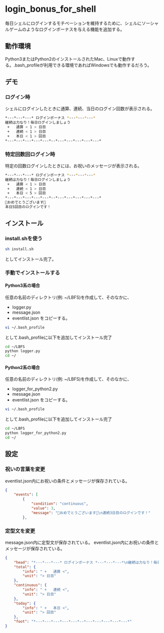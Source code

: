 # login_bonus_for_shell
毎日シェルにログインするモチベーションを維持するために、シェルにソーシャルゲームのようなログインボーナスを与える機能を追加する。

## 動作環境
Python3またはPython2のインストールされたMac、Linuxで動作する。.bash_profileが利用できる環境であればWindowsでも動作するだろう。

## デモ
### ログイン時
シェルにログインしたときに通算、連続、当日のログイン回数が表示される。
```bash
*---*---*---* ログインボーナス *---*---*---*
継続は力なり！毎日ログインしましょう
 +   通算 < 1 > 日目
 +   連続 < 1 > 日目
 +   本日 < 1 > 回目
*---*---*---*---*---*--*---*---*---*---*---*
```
### 特定回数回ログイン時
特定の回数ログインしたときには、お祝いのメッセージが表示される。
```bash
*---*---*---* ログインボーナス *---*---*---*
継続は力なり！毎日ログインしましょう
 +   通算 < 1 > 日目
 +   連続 < 1 > 日目
 +   本日 < 5 > 回目
*---*---*---*---*---*--*---*---*---*---*---*
🎉おめでとうございます🎉
本日5回目のログインです！
```

## インストール
### install.shを使う
```bash
sh install.sh
```
としてインストール完了。

### 手動でインストールする
#### Python3系の場合
任意の名前のディレクトリ(例: ~/LBFS)を作成して、そのなかに、
- logger.py
- message.json
- eventlist.json
をコピーする。
```bash
vi ~/.bash_profile
```
として.bash_profileに以下を追加してインストール完了
```bash
cd ~/LBFS
python logger.py
cd ~/
```
#### Python2系の場合
任意の名前のディレクトリ(例: ~/LBFS)を作成して、そのなかに、
- logger_for_python2.py
- message.json
- eventlist.json
をコピーする。
```bash
vi ~/.bash_profile
```
として.bash_profileに以下を追加してインストール完了
```bash
cd ~/LBFS
python logger_for_python2.py
cd ~/
```

## 設定
### 祝いの言葉を変更
eventlist.json内にお祝いの条件とメッセージが保存されている。
```json
{
    "events": [
        {
            "condition": "continuous",
            "value": 3,
            "message": "🎉おめでとうございます🎉\n連続3日目のログインです！"
        },
```
### 定型文を変更
message.json内に定型文が保存されている。
eventlist.json内にお祝いの条件とメッセージが保存されている。
```json
{
    "head": "*---*---*---* ログインボーナス *---*---*---*\n継続は力なり！毎日ログインしましょう",
    "total": {
        "info": " +   通算 <",
        "unit": "> 日目"
    },
    "continuous": {
        "info": " +   連続 <",
        "unit": "> 日目"
    },
    "today": {
        "info": " +   本日 <",
        "unit": "> 回目"
    },
    "foot": "*---*---*---*---*---*--*---*---*---*---*---*"
}
```
